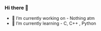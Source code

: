 ### Hi there 👋


- 🔭 I’m currently working on - Nothing atm
- 🌱 I’m currently learning - C, C++ , Python
<!--- 👯 I’m looking to collaborate on ...
- 🤔 I’m looking for help with ...
- 💬 Ask me about ...
- 📫 How to reach me: ...
- 😄 Pronouns: ...
- ⚡ Fun fact: ...
-->
